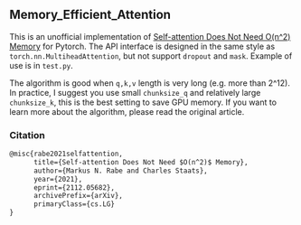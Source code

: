## Memory_Efficient_Attention

This is  an unofficial implementation of [Self-attention Does Not Need O(n^2) Memory](https://arxiv.org/abs/2112.05682v2) for Pytorch. The API interface is designed in the same style as `torch.nn.MultiheadAttention`, but not support `dropout` and `mask`. Example of use is in `test.py`.

The algorithm is good when `q,k,v` length is very long (e.g. more than 2^12). In practice, I suggest you use small `chunksize_q` and relatively large `chunksize_k`, this is the best setting to save GPU memory. If you want to learn more about the algorithm, please read the original article.

### Citation

```markdown
@misc{rabe2021selfattention,
      title={Self-attention Does Not Need $O(n^2)$ Memory}, 
      author={Markus N. Rabe and Charles Staats},
      year={2021},
      eprint={2112.05682},
      archivePrefix={arXiv},
      primaryClass={cs.LG}
}
```
